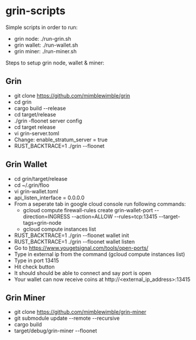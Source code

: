 # grin-scripts

Simple scripts in order to run:

* grin node: ./run-grin.sh
* grin wallet: ./run-wallet.sh
* grin miner: ./run-miner.sh

Steps to setup grin node, wallet & miner:

## Grin
* git clone https://github.com/mimblewimble/grin
* cd grin
* cargo build --release
* cd target/release
* ./grin -floonet server config
* cd target release
* vi grin-server.toml
* Change: enable_stratum_server = true
* RUST_BACKTRACE=1 ./grin --floonet

## Grin Wallet
* cd grin/target/release
* cd ~/.grin/floo
* vi grin-wallet.toml
* api_listen_interface = 0.0.0.0
* From a seperate tab in google cloud console run following commands: 
    * gcloud compute firewall-rules create grin-wallet-port --direction=INGRESS --action=ALLOW --rules=tcp:13415 --target-tags=grin-node
    * gcloud compute instances list
* RUST_BACKTRACE=1 ./grin --floonet wallet init
* RUST_BACKTRACE=1 ./grin --floonet wallet listen
* Go to https://www.yougetsignal.com/tools/open-ports/
* Type in external ip from the command (gcloud compute instances list)
* Type in port 13415
* Hit check button
* It should should be able to connect and say port is open
* Your wallet can now receive coins at http://<external_ip_address>:13415

## Grin Miner
* git clone https://github.com/mimblewimble/grin-miner
* git submodule update --remote --recursive
* cargo build
* target/debug/grin-miner --floonet
